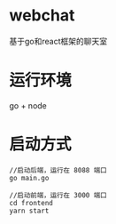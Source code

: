 # webchat
基于go和react框架的聊天室
# 运行环境
go + node
# 启动方式
```
//启动后端，运行在 8088 端口
go main.go

//启动前端，运行在 3000 端口
cd frontend
yarn start
```
